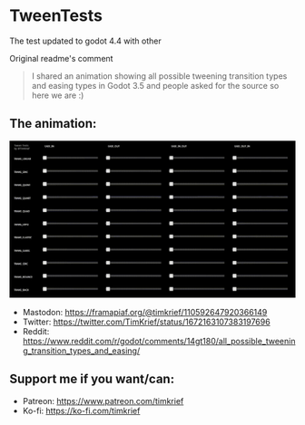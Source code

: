 # TweenTests 

The test updated to godot 4.4 with other 


Original readme's comment
> I shared an animation showing all possible tweening transition types and easing types in Godot 3.5 and people asked for the source so here we are :)

## The animation:

![](tween_tests.gif)

- Mastodon: https://framapiaf.org/@timkrief/110592647920366149
- Twitter: https://twitter.com/TimKrief/status/1672163107383197696
- Reddit: https://www.reddit.com/r/godot/comments/14gt180/all_possible_tweening_transition_types_and_easing/

## Support me if you want/can:
- Patreon: https://www.patreon.com/timkrief
- Ko-fi: https://ko-fi.com/timkrief
